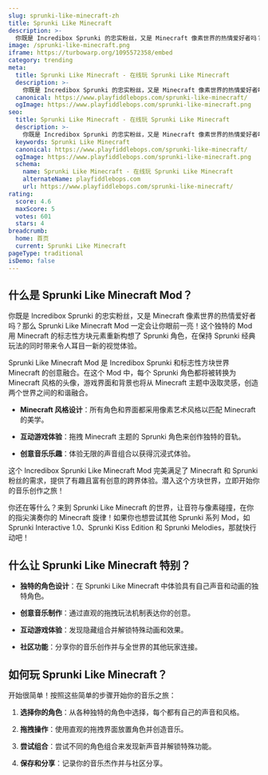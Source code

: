 ```yaml
---
slug: sprunki-like-minecraft-zh
title: Sprunki Like Minecraft
description: >-
  你既是 Incredibox Sprunki 的忠实粉丝，又是 Minecraft 像素世界的热情爱好者吗？那么 Sprunki Like Minecraft Mod 一定会让你眼前一亮！
image: /sprunki-like-minecraft.png
iframe: https://turbowarp.org/1095572358/embed
category: trending
meta:
  title: Sprunki Like Minecraft - 在线玩 Sprunki Like Minecraft
  description: >-
    你既是 Incredibox Sprunki 的忠实粉丝，又是 Minecraft 像素世界的热情爱好者吗？那么 Sprunki Like Minecraft Mod 一定会让你眼前一亮！
  canonical: https://www.playfiddlebops.com/sprunki-like-minecraft/
  ogImage: https://www.playfiddlebops.com/sprunki-like-minecraft.png
seo:
  title: Sprunki Like Minecraft - 在线玩 Sprunki Like Minecraft
  description: >-
    你既是 Incredibox Sprunki 的忠实粉丝，又是 Minecraft 像素世界的热情爱好者吗？那么 Sprunki Like Minecraft Mod 一定会让你眼前一亮！
  keywords: Sprunki Like Minecraft
  canonical: https://www.playfiddlebops.com/sprunki-like-minecraft/
  ogImage: https://www.playfiddlebops.com/sprunki-like-minecraft.png
  schema:
    name: Sprunki Like Minecraft - 在线玩 Sprunki Like Minecraft
    alternateName: playfiddlebops.com
    url: https://www.playfiddlebops.com/sprunki-like-minecraft/
rating:
  score: 4.6
  maxScore: 5
  votes: 601
  stars: 4
breadcrumb:
  home: 首页
  current: Sprunki Like Minecraft
pageType: traditional
isDemo: false
---
```


## 什么是 Sprunki Like Minecraft Mod？

你既是 Incredibox Sprunki 的忠实粉丝，又是 Minecraft 像素世界的热情爱好者吗？那么 Sprunki Like Minecraft Mod 一定会让你眼前一亮！这个独特的 Mod 用 Minecraft 的标志性方块元素重新构想了 Sprunki 角色，在保持 Sprunki 经典玩法的同时带来令人耳目一新的视觉体验。

Sprunki Like Minecraft Mod 是 Incredibox Sprunki 和标志性方块世界 Minecraft 的创意融合。在这个 Mod 中，每个 Sprunki 角色都将被转换为 Minecraft 风格的头像，游戏界面和背景也将从 Minecraft 主题中汲取灵感，创造两个世界之间的和谐融合。

- **Minecraft 风格设计**：所有角色和界面都采用像素艺术风格以匹配 Minecraft 的美学。

- **互动游戏体验**：拖拽 Minecraft 主题的 Sprunki 角色来创作独特的音轨。

- **创意音乐乐趣**：体验无限的声音组合以获得沉浸式体验。

这个 Incredibox Sprunki Like Minecraft Mod 完美满足了 Minecraft 和 Sprunki 粉丝的需求，提供了有趣且富有创意的跨界体验。潜入这个方块世界，立即开始你的音乐创作之旅！

你还在等什么？来到 Sprunki Like Minecraft 的世界，让音符与像素碰撞，在你的指尖演奏你的 Minecraft 旋律！如果你也想尝试其他 Sprunki 系列 Mod，如 Sprunki Interactive 1.0、Sprunki Kiss Edition 和 Sprunki Melodies，那就快行动吧！

## 什么让 Sprunki Like Minecraft 特别？

- **独特的角色设计**：在 Sprunki Like Minecraft 中体验具有自己声音和动画的独特角色。

- **创意音乐制作**：通过直观的拖拽玩法机制表达你的创意。

- **互动游戏体验**：发现隐藏组合并解锁特殊动画和效果。

- **社区功能**：分享你的音乐创作并与全世界的其他玩家连接。

## 如何玩 Sprunki Like Minecraft？

开始很简单！按照这些简单的步骤开始你的音乐之旅：

1. **选择你的角色**：从各种独特的角色中选择，每个都有自己的声音和风格。

1. **拖拽操作**：使用直观的拖拽界面放置角色并创造音乐。

1. **尝试组合**：尝试不同的角色组合来发现新声音并解锁特殊功能。

1. **保存和分享**：记录你的音乐杰作并与社区分享。